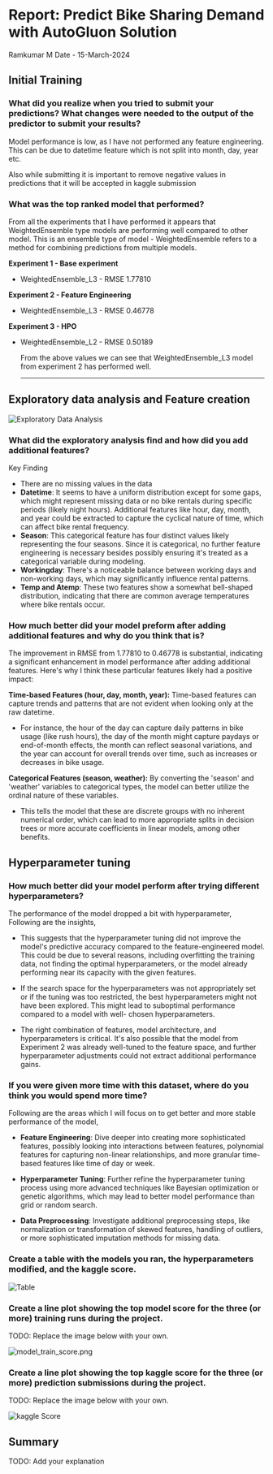 # Report: Predict Bike Sharing Demand with AutoGluon Solution
Ramkumar M 
Date - 15-March-2024

## Initial Training
### What did you realize when you tried to submit your predictions? What changes were needed to the output of the predictor to submit your results?

Model performance is low, as I have not performed any feature engineering. This can be due to datetime feature which is not split into month, day, year etc. 

Also while submitting it is important to remove negative values in predictions that it will be accepted in kaggle submission


### What was the top ranked model that performed?

From all the experiments that I have performed it appears that WeightedEnsemble type models are performing well compared to other model. This is an ensemble type of model -  WeightedEnsemble refers to a method for combining predictions from multiple models. 

**Experiment 1 - Base experiment**

- WeightedEnsemble_L3  - RMSE 1.77810

**Experiment 2 - Feature Engineering**

- WeightedEnsemble_L3   - RMSE 0.46778

**Experiment 3 - HPO**

- WeightedEnsemble_L2  - RMSE 0.50189


  From the above values we can see that WeightedEnsemble_L3 model from experiment 2 has performed well.

  ---
  

## Exploratory data analysis and Feature creation


![Exploratory Data Analysis](images/exp1.png)

### What did the exploratory analysis find and how did you add additional features?

Key Finding 
- There are no missing values in the data
- **Datetime**: It seems to have a uniform distribution except for some gaps, which might represent missing data or no bike rentals during specific periods (likely night hours). Additional features like hour, day, month, and year could be extracted to capture the cyclical nature of time, which can affect bike rental frequency.
- **Season**: This categorical feature has four distinct values likely representing the four seasons. Since it is categorical, no further feature engineering is necessary besides possibly ensuring it's treated as a categorical variable during modeling.
- **Workingday**: There's a noticeable balance between working days and non-working days, which may significantly influence rental patterns.
- **Temp and Atemp**: These two features show a somewhat bell-shaped distribution, indicating that there are common average temperatures where bike rentals occur.

### How much better did your model preform after adding additional features and why do you think that is?

The improvement in RMSE from 1.77810 to 0.46778 is substantial, indicating a significant enhancement in model performance after adding additional features. Here's why I think these particular features likely had a positive impact:

**Time-based Features (hour, day, month, year):** Time-based features can capture trends and patterns that are not evident when looking only at the raw datetime. 
- For instance, the hour of the day can capture daily patterns in bike usage (like rush hours), the day of the month might capture paydays or end-of-month effects, the month can reflect seasonal variations, and the year can account for overall trends over time, such as increases or decreases in bike usage.

**Categorical Features (season, weather):** By converting the 'season' and 'weather' variables to categorical types, the model can better utilize the ordinal nature of these variables. 
- This tells the model that these are discrete groups with no inherent numerical order, which can lead to more appropriate splits in decision trees or more accurate coefficients in linear models, among other benefits.

## Hyperparameter tuning
### How much better did your model perform after trying different hyperparameters?

The performance of the model dropped a bit with hyperparameter, Following are the insights,

- This suggests that the hyperparameter tuning did not improve the model's predictive accuracy compared to the feature-engineered model. This could be due to several reasons, including overfitting the training data, not finding the optimal hyperparameters, or the model already performing near its capacity with the given features.

- If the search space for the hyperparameters was not appropriately set or if the tuning was too restricted, the best hyperparameters might not have been explored. This might lead to suboptimal performance compared to a model with well-
chosen hyperparameters.

- The right combination of features, model architecture, and hyperparameters is critical. It's also possible that the model from Experiment 2 was already well-tuned to the feature space, and further hyperparameter adjustments could not extract additional performance gains.

### If you were given more time with this dataset, where do you think you would spend more time?

Following are the areas which I will focus on to get better and more stable performance of the model,


- **Feature Engineering**: Dive deeper into creating more sophisticated features, possibly looking into interactions between features, polynomial features for capturing non-linear relationships, and more granular time-based features like time of day or week.

- **Hyperparameter Tuning**: Further refine the hyperparameter tuning process using more advanced techniques like Bayesian optimization or genetic algorithms, which may lead to better model performance than grid or random search.

- **Data Preprocessing**: Investigate additional preprocessing steps, like normalization or transformation of skewed features, handling of outliers, or more sophisticated imputation methods for missing data.


### Create a table with the models you ran, the hyperparameters modified, and the kaggle score.

![Table](images/table.png)

### Create a line plot showing the top model score for the three (or more) training runs during the project.

TODO: Replace the image below with your own.

![model_train_score.png](images/score.png)

### Create a line plot showing the top kaggle score for the three (or more) prediction submissions during the project.

TODO: Replace the image below with your own.

![kaggle Score](images/kaggle_score.png)

## Summary
TODO: Add your explanation
